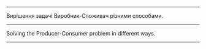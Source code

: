 *****
Вирішення задачі Виробник-Споживач різними способами.

*****
Solving the Producer-Consumer problem in different ways.

*****